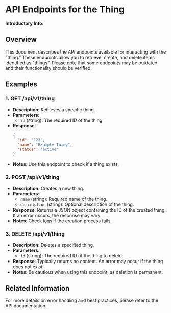 # API Endpoints for the Thing
<!-- topic-type: concept -->
<!-- Brief explanation of the concept. -->
**Introductory Info:**
## Overview
This document describes the API endpoints available for interacting with the "thing." These endpoints allow you to retrieve, create, and delete items identified as "things." Please note that some endpoints may be outdated, and their functionality should be verified.

## Examples
### 1. GET /api/v1/thing
- **Description**: Retrieves a specific thing.
- **Parameters**:
  - `id` (string): The required ID of the thing.
- **Response**:
  ```json
  {
    "id": "123",
    "name": "Example Thing",
    "status": "active"
  }
  ```
- **Notes**: Use this endpoint to check if a thing exists.

### 2. POST /api/v1/thing
- **Description**: Creates a new thing.
- **Parameters**:
  - `name` (string): Required name of the thing.
  - `description` (string): Optional description of the thing.
- **Response**: Returns a JSON object containing the ID of the created thing. If an error occurs, the response may vary.
- **Notes**: Check logs if the creation process fails.

### 3. DELETE /api/v1/thing
- **Description**: Deletes a specified thing.
- **Parameters**:
  - `id` (string): The required ID of the thing to delete.
- **Response**: Typically returns no content. An error may occur if the thing does not exist.
- **Notes**: Be cautious when using this endpoint, as deletion is permanent.

## Related Information
For more details on error handling and best practices, please refer to the API documentation.